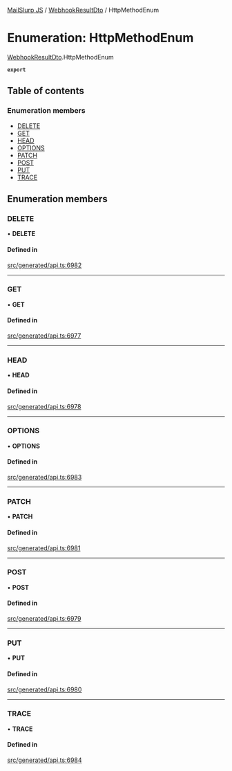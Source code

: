 [MailSlurp JS](../README.md) / [WebhookResultDto](../modules/WebhookResultDto.md) / HttpMethodEnum

# Enumeration: HttpMethodEnum

[WebhookResultDto](../modules/WebhookResultDto.md).HttpMethodEnum

**`export`**

## Table of contents

### Enumeration members

- [DELETE](WebhookResultDto.HttpMethodEnum.md#delete)
- [GET](WebhookResultDto.HttpMethodEnum.md#get)
- [HEAD](WebhookResultDto.HttpMethodEnum.md#head)
- [OPTIONS](WebhookResultDto.HttpMethodEnum.md#options)
- [PATCH](WebhookResultDto.HttpMethodEnum.md#patch)
- [POST](WebhookResultDto.HttpMethodEnum.md#post)
- [PUT](WebhookResultDto.HttpMethodEnum.md#put)
- [TRACE](WebhookResultDto.HttpMethodEnum.md#trace)

## Enumeration members

### DELETE

• **DELETE**

#### Defined in

[src/generated/api.ts:6982](https://github.com/mailslurp/mailslurp-client/blob/20b4039/src/generated/api.ts#L6982)

___

### GET

• **GET**

#### Defined in

[src/generated/api.ts:6977](https://github.com/mailslurp/mailslurp-client/blob/20b4039/src/generated/api.ts#L6977)

___

### HEAD

• **HEAD**

#### Defined in

[src/generated/api.ts:6978](https://github.com/mailslurp/mailslurp-client/blob/20b4039/src/generated/api.ts#L6978)

___

### OPTIONS

• **OPTIONS**

#### Defined in

[src/generated/api.ts:6983](https://github.com/mailslurp/mailslurp-client/blob/20b4039/src/generated/api.ts#L6983)

___

### PATCH

• **PATCH**

#### Defined in

[src/generated/api.ts:6981](https://github.com/mailslurp/mailslurp-client/blob/20b4039/src/generated/api.ts#L6981)

___

### POST

• **POST**

#### Defined in

[src/generated/api.ts:6979](https://github.com/mailslurp/mailslurp-client/blob/20b4039/src/generated/api.ts#L6979)

___

### PUT

• **PUT**

#### Defined in

[src/generated/api.ts:6980](https://github.com/mailslurp/mailslurp-client/blob/20b4039/src/generated/api.ts#L6980)

___

### TRACE

• **TRACE**

#### Defined in

[src/generated/api.ts:6984](https://github.com/mailslurp/mailslurp-client/blob/20b4039/src/generated/api.ts#L6984)
